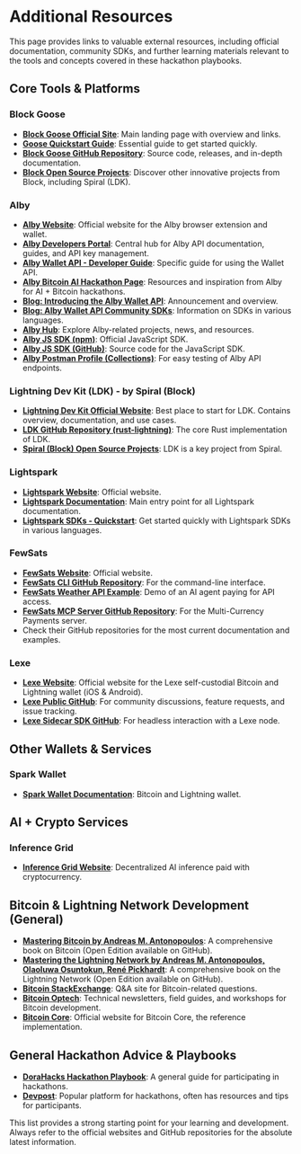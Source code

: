 # Additional Resources

This page provides links to valuable external resources, including official documentation, community SDKs, and further learning materials relevant to the tools and concepts covered in these hackathon playbooks.

## Core Tools & Platforms

### Block Goose
*   **[Block Goose Official Site](https://block.github.io/goose/)**: Main landing page with overview and links.
*   **[Goose Quickstart Guide](https://block.github.io/goose/docs/quickstart/)**: Essential guide to get started quickly.
*   **[Block Goose GitHub Repository](https://github.com/block/goose)**: Source code, releases, and in-depth documentation.
*   **[Block Open Source Projects](https://block.xyz/open-source)**: Discover other innovative projects from Block, including Spiral (LDK).

### Alby
*   **[Alby Website](https://getalby.com/)**: Official website for the Alby browser extension and wallet.
*   **[Alby Developers Portal](https://getalby.com/developers)**: Central hub for Alby API documentation, guides, and API key management.
*   **[Alby Wallet API - Developer Guide](https://guides.getalby.com/developer-guide/alby-wallet-api)**: Specific guide for using the Wallet API.
*   **[Alby Bitcoin AI Hackathon Page](https://getalby.com/bitcoin-ai-hackathon)**: Resources and inspiration from Alby for AI + Bitcoin hackathons.
*   **[Blog: Introducing the Alby Wallet API](https://blog.getalby.com/introducing-the-alby-wallet-api/)**: Announcement and overview.
*   **[Blog: Alby Wallet API Community SDKs](https://blog.getalby.com/introducing-alby-wallet-api-community-sdks/)**: Information on SDKs in various languages.
*   **[Alby Hub](https://albyhub.com/)**: Explore Alby-related projects, news, and resources.
*   **[Alby JS SDK (npm)](https://www.npmjs.com/package/alby-js-sdk)**: Official JavaScript SDK.
*   **[Alby JS SDK (GitHub)](https://github.com/getAlby/alby-js-sdk)**: Source code for the JavaScript SDK.
*   **[Alby Postman Profile (Collections)](https://www.postman.com/getalby)**: For easy testing of Alby API endpoints.

### Lightning Dev Kit (LDK) - by Spiral (Block)
*   **[Lightning Dev Kit Official Website](https://lightningdevkit.org/)**: Best place to start for LDK. Contains overview, documentation, and use cases.
*   **[LDK GitHub Repository (rust-lightning)](https://github.com/lightningdevkit/rust-lightning)**: The core Rust implementation of LDK.
*   **[Spiral (Block) Open Source Projects](https://block.xyz/open-source)**: LDK is a key project from Spiral.

### Lightspark
*   **[Lightspark Website](https://www.lightspark.com/)**: Official website.
*   **[Lightspark Documentation](https://docs.lightspark.com/)**: Main entry point for all Lightspark documentation.
*   **[Lightspark SDKs - Quickstart](https://docs.lightspark.com/lightspark-sdk/quickstart)**: Get started quickly with Lightspark SDKs in various languages.

### FewSats
*   **[FewSats Website](https://www.fewsats.com/)**: Official website.
*   **[FewSats CLI GitHub Repository](https://github.com/Fewsats/fewsatscli)**: For the command-line interface.
*   **[FewSats Weather API Example](https://github.com/Fewsats/weather-api)**: Demo of an AI agent paying for API access.
*   **[FewSats MCP Server GitHub Repository](https://github.com/Fewsats/fewsats-mcp)**: For the Multi-Currency Payments server.
*   Check their GitHub repositories for the most current documentation and examples.

### Lexe
*   **[Lexe Website](https://lexe.app/)**: Official website for the Lexe self-custodial Bitcoin and Lightning wallet (iOS & Android).
*   **[Lexe Public GitHub](https://github.com/lexe-app/lexe-public)**: For community discussions, feature requests, and issue tracking.
*   **[Lexe Sidecar SDK GitHub](https://github.com/lexe-app/lexe-sidecar-sdk/)**: For headless interaction with a Lexe node.

## Other Wallets & Services

### Spark Wallet
*   **[Spark Wallet Documentation](https://docs.spark.money/wallet/introduction)**: Bitcoin and Lightning wallet.

## AI + Crypto Services

### Inference Grid
*   **[Inference Grid Website](https://www.inferencegrid.ai/)**: Decentralized AI inference paid with cryptocurrency.

## Bitcoin & Lightning Network Development (General)

*   **[Mastering Bitcoin by Andreas M. Antonopoulos](https://github.com/bitcoinbook/bitcoinbook)**: A comprehensive book on Bitcoin (Open Edition available on GitHub).
*   **[Mastering the Lightning Network by Andreas M. Antonopoulos, Olaoluwa Osuntokun, René Pickhardt](https://github.com/lnbook/lnbook)**: A comprehensive book on the Lightning Network (Open Edition available on GitHub).
*   **[Bitcoin StackExchange](https://bitcoin.stackexchange.com/)**: Q&A site for Bitcoin-related questions.
*   **[Bitcoin Optech](https://bitcoinops.org/)**: Technical newsletters, field guides, and workshops for Bitcoin development.
*   **[Bitcoin Core](https://bitcoincore.org/)**: Official website for Bitcoin Core, the reference implementation.

## General Hackathon Advice & Playbooks

*   **[DoraHacks Hackathon Playbook](https://dorahacksglobal.github.io/Hackathon-Playbook/)**: A general guide for participating in hackathons.
*   **[Devpost](https://devpost.com/)**: Popular platform for hackathons, often has resources and tips for participants.

This list provides a strong starting point for your learning and development. Always refer to the official websites and GitHub repositories for the absolute latest information.
